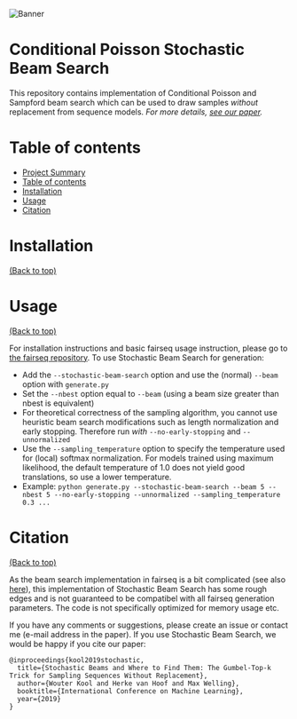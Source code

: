 ![Banner](https://github.com/AfraAmini/cpsbs/blob/master/header.jpg)

# Conditional Poisson Stochastic Beam Search

This repository contains implementation of Conditional Poisson and Sampford beam search which can be used to draw samples *without* replacement from sequence models.
*For more details, [see our paper](link).*

# Table of contents
- [Project Summary](#conditional-poisson-beams)
- [Table of contents](#table-of-contents)
- [Installation](#installation)
- [Usage](#usage)
- [Citation](#citation)

# Installation
[(Back to top)](#table-of-contents)


# Usage 
[(Back to top)](#table-of-contents)

For installation instructions and basic fairseq usage instruction, please go to [the fairseq repository](https://github.com/pytorch/fairseq).
To use Stochastic Beam Search for generation:
- Add the ``--stochastic-beam-search`` option and use the (normal) ``--beam`` option with ``generate.py``
- Set the ``--nbest`` option equal to ``--beam`` (using a beam size greater than nbest is equivalent)
- For theoretical correctness of the sampling algorithm, you cannot use heuristic beam search modifications such as length normalization and early stopping. Therefore run *with* ``--no-early-stopping`` and ``--unnormalized``
- Use the ``--sampling_temperature`` option to specify the temperature used for (local) softmax normalization. For models trained using maximum likelihood, the default temperature of 1.0 does not yield good translations, so use a lower temperature.
- Example: ``python generate.py --stochastic-beam-search --beam 5 --nbest 5 --no-early-stopping --unnormalized --sampling_temperature 0.3 ...``

# Citation
[(Back to top)](#table-of-contents)

As the beam search implementation in fairseq is a bit complicated (see also [here](https://github.com/pytorch/fairseq/issues/535)), this implementation of Stochastic Beam Search has some rough edges and is not guaranteed to be compatibel with all fairseq generation parameters.
The code is not specifically optimized for memory usage etc.

If you have any comments or suggestions, please create an issue or contact me (e-mail address in the paper). If you use Stochastic Beam Search, we would be happy if you cite our paper: 
```
@inproceedings{kool2019stochastic,
  title={Stochastic Beams and Where to Find Them: The Gumbel-Top-k Trick for Sampling Sequences Without Replacement},
  author={Wouter Kool and Herke van Hoof and Max Welling},
  booktitle={International Conference on Machine Learning},
  year={2019}
}
```
